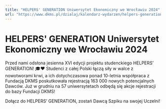 ```yaml
---
title: "HELPERS' GENERATION Uniwersytet Ekonomiczny we Wrocławiu 2024"
url: "https://www.dkms.pl/dzialaj/kalendarz-wydarzen/helpers-generation-uniwersytet-ekonomiczny-we-wroclawiu3-zima2024"
---
```


# HELPERS' GENERATION Uniwersytet Ekonomiczny we Wrocławiu 2024

Przed nami odsłona jesienna XVI edycji projektu studenckiego HELPERS’ GENERATION! 🎓❤️ Studenci z całej Polski łączą siły w walce z nowotworami krwi, a ich dotychczasowa ponad 10\-letnia współpraca z Fundacją DKMS poskutkowała rejestracją 163 000 nowych potencjalnych Dawców. Już w grudniu na 57 uniwersytetach odbędą się akcje rejestracji do bazy Fundacji DKMS!


Dołącz do HELPERS’ GENERATION, zostań Dawcą Szpiku na swojej Uczelni!



